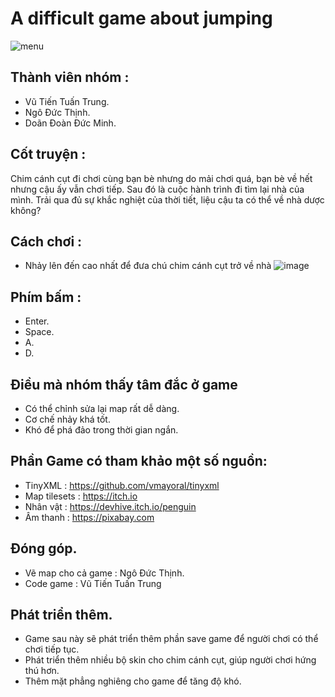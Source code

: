 # A difficult game about jumping
![menu](https://github.com/VuTienTuanTrung/Game/assets/62925438/1d2e443b-0d05-4eed-9df6-ae10ec0acdde)

## Thành viên nhóm : 
- Vũ Tiến Tuấn Trung.
- Ngô Đức Thịnh.
- Doãn Đoàn Đức Minh.

## Cốt truyện : 
Chim cánh cụt  đi chơi cùng bạn bè nhưng do mải chơi quá, bạn bè về hết nhưng cậu ấy vẫn chơi tiếp. Sau đó là cuộc hành trình đi tìm lại nhà của mình. Trải qua đủ sự khắc nghiệt của thời tiết, liệu cậu ta có thể về nhà dược không?
## Cách chơi : 
- Nhảy lên đến cao nhất để đưa chú chim cánh cụt trở về nhà
  ![image](https://github.com/VuTienTuanTrung/Game/assets/62925438/8a42e94a-34d9-445e-b908-efd57bfc3f52)

## Phím bấm : 
- Enter.
- Space.
- A.
- D.

## Điều mà nhóm thấy tâm đắc ở game
- Có thể chỉnh sửa lại map rất dễ dàng.
- Cơ chế nhảy khá tốt.
- Khó để phá đảo trong thời gian ngắn.
  
## Phần Game có tham khảo một số nguồn:
- TinyXML : https://github.com/vmayoral/tinyxml
- Map tilesets : https://itch.io
- Nhân vật : https://devhive.itch.io/penguin
- Âm thanh : https://pixabay.com
## Đóng góp.
- Vẽ map cho cả game : Ngô Đức Thịnh.
- Code game : Vũ Tiến Tuấn Trung

## Phát triển thêm.
- Game sau này sẽ phát triển thêm phần save game để người chơi có thể chơi tiếp tục.
- Phát triển thêm nhiều bộ skin cho chim cánh cụt, giúp người chơi hứng thú hơn.
- Thêm mặt phẳng nghiêng cho game để tăng độ khó.
  
  
